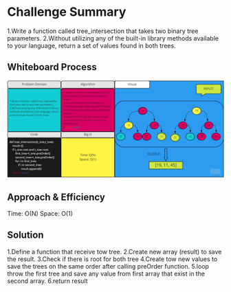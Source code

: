 # Challenge Summary
<!-- Description of the challenge -->
1.Write a function called tree_intersection that takes two binary tree parameters.
2.Without utilizing any of the built-in library methods available to your language, return a set of values found in both trees.

## Whiteboard Process
<!-- Embedded whiteboard image -->
![](../../../img/CHALL32.jpg)
## Approach & Efficiency
<!-- What approach did you take? Why? What is the Big O space/time for this approach? -->
Time: O(N)
Space: O(1)
## Solution
<!-- Show how to run your code, and examples of it in action -->
1.Define a function that receive tow tree.
2.Create new array (result) to save the result.
3.Check if there is root for both tree
4.Create tow new values to save the trees on the same order after calling preOrder function.
5.loop throw the first tree and save any value from first array that exist in the second array.
6.return result 